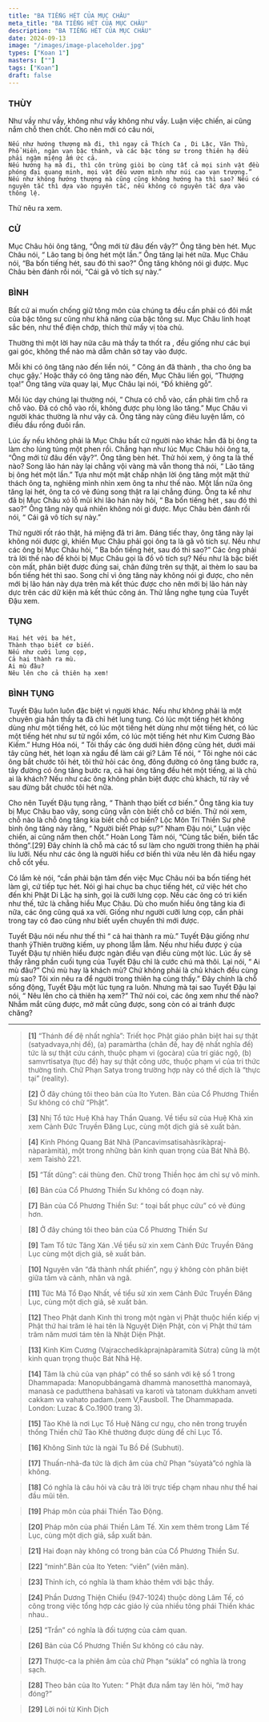```yaml
---
title: "BA TIẾNG HÉT CỦA MỤC CHÂU"
meta_title: "BA TIẾNG HÉT CỦA MỤC CHÂU"
description: "BA TIẾNG HÉT CỦA MỤC CHÂU"
date: 2024-09-13
image: "/images/image-placeholder.jpg"
types: ["Koan 1"]
masters: [""]
tags: ["Koan"]
draft: false
---
```


### THÙY 
Như vầy như vầy, không như vầy không như vầy. Luận việc chiến, ai cũng nắm chỗ then chốt. 
Cho nên mới có câu nói, 
```
Nếu như hướng thượng mà đi, thì ngay cả Thích Ca , Di Lặc, Văn Thù, Phổ Hiền, ngàn vạn bậc thánh, và các bậc tông sư trong thiên hạ đều phải ngậm miệng ấm ức cả. 
Nếu hướng hạ mà đi, thì côn trùng giòi bọ cùng tất cả mọi sinh vật đều phóng đại quang minh, mọi vật đều vươn mình như núi cao vạn trượng.” 
Nếu như không hướng thượng mà cũng cũng không hướng hạ thì sao? Nếu có nguyên tắc thì dựa vào nguyên tắc, nếu không có nguyên tắc dựa vào thông lệ. 
```
Thử nêu ra xem.

### CỬ 
Mục Châu hỏi ông tăng, “Ông mới từ đâu đến vậy?” Ông tăng bèn hét. 
Mục Châu nói, “ Lão tang bị ông hét một lần.” Ông tăng lại hét nữa. 
Mục Châu nói, “Ba bốn tiếng hét, sau đó thì sao?” Ông tăng không nói gì được. 
Mục Châu bèn đánh rồi nói, “Cái gã vô tích sự này.”

### BÌNH 
Bất cứ ai muốn chống giữ tông môn của chúng ta đều cần phải có đôi mắt của bậc tông sư cũng như khả năng của bậc tông sư. 
Mục Châu linh hoạt sắc bén, như thể điện chớp, thích thử mấy vị tòa chủ. 

Thường thì một lời hay nửa câu mà thầy ta thốt ra , đều giống như các bụi gai góc, không thể nào mà dẫm chân sờ tay vào được. 

Mỗi khi có ông tăng nào đến liền nói, “ Công án đã thành , tha cho ông ba chục gậy.’ 
Hoặc thấy có ông tăng nào đến, Mục Châu liền gọi, “Thượng tọa!” Ông tăng vừa quay lại, Mục Châu lại nói, “Đồ khiêng gỗ”. 

Mỗi lúc dạy chúng lại thường nói, “ Chưa có chỗ vào, cần phải tìm chỗ ra chỗ vào. Đã có chỗ vào rồi, không được phụ lòng lão tăng.” Mục Châu vì người khác thường là như vậy cả.
Ông tăng này cũng điêu luyện lắm, có điều đầu rồng đuôi rắn. 

Lúc ấy nếu không phải là Mục Châu bất cứ người nào khác hẳn đã bị ông ta làm cho lúng túng một phen rồi. Chẳng hạn như lúc Mục Châu hỏi ông ta, “Ông mới từ đâu đến vậy?”. Ông tăng bèn hét. Thử hỏi xem, ý ông ta là thế nào? Song lão hán này lại chẳng vội vàng mà vẫn thong thả nói, “ Lão tăng bị ông hét một lần.” Tựa như một mặt chấp nhận lời ông tăng một mặt thử thách ông ta, nghiêng mình nhìn xem ông ta như thế nào. Một lần nữa ông tăng lại hét, ông ta có vẻ đúng song thật ra lại chẳng đúng. Ông ta kể như đã bị Mục Châu xỏ lỗ mũi khi lão hán này hỏi, “ Ba bốn tiếng hét , sau đó thì sao?” Ông tăng này quả nhiên không nói gì được. Mục Châu bèn đánh rồi nói, “ Cái gã vô tích sự này.”

Thử người rốt ráo thật, há miệng đã tri âm. Đáng tiếc thay, ông tăng này lại không nói được gì, khiến Mục Châu phải gọi ông ta là gã vô tích sự. Nếu như các ông bị Mục Châu hỏi, “ Ba bốn tiếng hét, sau đó thì sao?” Các ông phải trả lời thế nào để khỏi bị Mục Châu gọi là đồ vô tích sự? Nếu như là bậc biết còn mất, phân biệt được đúng sai, chân đứng trên sự thật, ai thèm lo sau ba bốn tiếng hét thì sao. Song chỉ vì ông tăng này không nói gì được, cho nên mới bị lão hán này dựa trên mà kết thúc được cho nên mới bị lão hán này dực trên các dữ kiện mà kết thúc công án. Thử lắng nghe tụng của Tuyết Đậu xem.

### TỤNG
```
Hai hét với ba hét,
Thành thạo biết cơ biến.
Nếu như cưỡi lưng cọp,
Cả hai thành ra mù.
Ai mù đâu?
Nêu lên cho cả thiên hạ xem!
```

### BÌNH TỤNG
Tuyết Đậu luôn luôn đặc biệt vì người khác. Nếu như không phải là một chuyên gia hẳn thầy ta đã chỉ hét lung tung. Có lúc một tiếng hét không dùng như một tiếng hét, có lúc một tiếng hét dùng như một tiếng hét, có lúc một tiếng hét như sư tử ngồi xổm, có lúc một tiếng hét như Kim Cương Bảo Kiếm.” Hưng Hóa nói, “ Tôi thấy các ông dưới hiên đông cũng hét, dưới mái tây cũng hét, hét loạn xà ngầu để làm cái gì? Lâm Tế nói, “ Tôi nghe nói các ông bắt chước tôi hét, tôi thử hỏi các ông, đông đường có ông tăng bước ra, tây đường có ông tăng bước ra, cả hai ông tăng đều hét một tiếng, ai là chủ ai là khách? Nếu như các ông không phân biệt được chủ khách, từ rày về sau đừng bắt chước tôi hét nữa.

Cho nên Tuyết Đậu tụng rằng, “ Thành thạo biết cơ biến.” Ông tăng kia tuy bị Mục Châu bao vây, song cũng vẫn còn biết chỗ cơ biến. Thử nói xem, chỗ nào là chỗ ông tăng kia biết chỗ cơ biến? Lộc Môn Trí Thiền Sư phê bình ông tăng này rằng, “ Người biết Pháp sự?” Nham Đậu nói,” Luận việc chiến, ai cũng nắm then chốt.” Hoàn Long Tâm nói, “Cùng tắc biến, biến tắc thông”.[29] Đây chính là chỗ mà các tổ sư làm cho người trong thiên hạ phải líu lưỡi. Nếu như các ông là người hiểu cơ biến thì vừa nêu lên đã hiểu ngay chỗ cốt yếu.

Có lắm kẻ nói, “cần phải bận tâm đến việc Mục Châu nói ba bốn tiếng hét làm gì, cứ tiếp tục hét. Nói gì hai chục ba chục tiếng hét, cứ việc hét cho đến khi Phật Di Lặc hạ sinh, gọi là cưỡi lưng cọp. Nếu các ông có tri kiến như thế, tức là chẳng hiểu Mục Châu. Dù cho muốn hiểu ông tăng kia đi nữa, các ông cũng quá xa vời. Giống như người cưỡi lưng cọp, cần phải trong tay có đao cũng như biết uyển chuyển thì mới được.

Tuyết Đậu nói nếu như thế thì “ cả hai thành ra mù.” Tuyết Đậu giống như thanh ỷThiên trường kiếm, uy phong lẫm lẫm. Nếu như hiểu được ý của Tuyết Đậu tự nhiên hiểu được ngàn điều vạn điều cùng một lúc. Lúc ấy sẽ thấy rằng phần cuối tụng của Tuyết Đậu chỉ là cước chú mà thôi. Lại nói, “ Ai mù đâu?” Chủ mù hay là khách mù? Chứ không phải là chủ khách đều cùng mù sao? Tôi xin nêu ra để người trong thiên hạ cùng thấy.” Đây chính là chỗ sống động, Tuyết Đậu một lúc tụng ra luôn. Nhưng mà tại sao Tuyết Đậu lại nói, “ Nêu lên cho cả thiên hạ xem?” Thử nói coi, các ông xem như thế nào? Nhắm mắt cũng được, mở mắt cũng được, song còn có ai tránh được chăng?

***

> **[1]** “Thánh đế đệ nhất nghĩa”: Triết học Phật giáo phân biệt hai sự thật (satyadvaya,nhị đế), (a) paramàrtha (chân đế, hay đệ nhất nghĩa đế) tức là sự thật cứu cánh, thuộc phạm vi (gocàra) của trí giác ngộ, (b) samvrtisatya (tục đế) hay sự thật công ước, thuộc phạm vi của tri thức thường tình. Chữ Phạn Satya trong trường hợp này có thể dịch là “thực tại” (reality).

> **[2]** Ở đây chúng tôi theo bản của Ito Yuten. Bản của Cổ Phương Thiền Sư không có chữ “Phật”.

> **[3]** Nhị Tổ tức Huệ Khả hay Thần Quang. Về tiểu sử của Huệ Khả xin xem Cảnh Đức Truyền Đăng Lục, cùng một dịch giả sẽ xuất bản.

> **[4]** Kinh Phóng Quang Bát Nhã (Pancavimsatisahàsrikàpraj-nàparàmità), một trong những bản kinh quan trọng của Bát Nhã Bộ. xem Taishò 221.

> **[5]** “Tất dũng”: cái thùng đen. Chữ trong Thiền học ám chỉ sự vô minh.

> **[6]** Bản của Cổ Phương Thiền Sư không có đoạn này.

> **[7]** Bản của Cổ Phương Thiền Sư: “ toại bất phục cứu” có vẻ đúng hơn.

> **[8]** Ở đây chúng tôi theo bản của Cổ Phương Thiền Sư

> **[9]** Tam Tổ tức Tăng Xán .Về tiểu sử xin xem Cảnh Đức Truyền Đăng Lục cùng một dịch giả, sẽ xuất bản.

> **[10]** Nguyên văn “đả thành nhất phiến”, ngụ ý không còn phân biệt giữa tâm và cảnh, nhân và ngã.

> **[11]** Tức Mã Tổ Đạo Nhất, về tiểu sử xin xem Cảnh Đức Truyền Đăng Lục, cùng một dịch giả, sẽ xuất bản.

> **[12]** Theo Phật danh Kinh thì trong một ngàn vị Phật thuộc hiền kiếp vị Phật thứ hai trăm lẻ hai tên là Nguyệt Diện Phật, còn vị Phật thứ tám trăm năm mươi tám tên là Nhật Diện Phật.

> **[13]** Kinh Kim Cương (Vajracchedikàprajnàpàramità Sùtra) cũng là một kinh quan trọng thuộc Bát Nhã Hệ.

> **[14]** Tâm là chủ của vạn pháp” có thể so sánh với kệ số 1 trong Dhammapada: Manopubbángamà dhammà manosetthà manomayà, manasà ce padutthena bahàsati va karoti và tatonam dukkham anveti cakkam va vahato padam.(xem V,Fausboll. The Dhammapada. London: Luzac & Co.1900 trang 3).

> **[15]** Tào Khê là nơi Lục Tổ Huệ Năng cư ngụ, cho nên trong truyền thống Thiền chữ Tào Khê thường được dùng để chỉ Lục Tổ.

> **[16]** Không Sinh tức là ngài Tu Bồ Đề (Subhuti).

> **[17]** Thuấn-nhã-đa tức là dịch âm của chữ Phạn “sùyatà”có nghĩa là không.

> **[18]** Có nghĩa là câu hỏi và câu trả lời trực tiếp chạm nhau như thể hai đầu mũi tên.

> **[19]** Pháp môn của phái Thiền Tào Động.

> **[20]** Pháp môn của phái Thiền Lâm Tế. Xin xem thêm trong Lâm Tế Lục, cùng một dịch giả, sắp xuất bản.

> **[21]** Hai đoạn này không có trong bản của Cổ Phương Thiền Sư.

> **[22]** “minh”.Bản của Ito Yeten: “viên” (viên mãn).

> **[23]** Thỉnh ích, có nghĩa là tham khảo thêm với bậc thầy.

> **[24]** Phần Dương Thiện Chiểu (947-1024) thuộc dòng Lâm Tế, có công trong việc tổng hợp các giáo lý của nhiều tông phái Thiền khác nhau..

> **[25]** “Trần” có nghĩa là đối tượng của cảm quan.

> **[26]** Bản của Cổ Phương Thiền Sư không có câu này.

> **[27]** Thược-ca la phiên âm của chữ Phạn “súkla” có nghĩa là trong sạch.

> **[28]** Theo bản của Ito Yuten: “ Phật đưa nắm tay lên hỏi, “mở hay đóng?”

> **[29]** Lời nói từ Kinh Dịch
